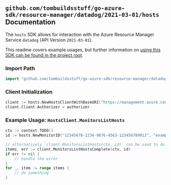 
## `github.com/tombuildsstuff/go-azure-sdk/resource-manager/datadog/2021-03-01/hosts` Documentation

The `hosts` SDK allows for interaction with the Azure Resource Manager Service `datadog` (API Version `2021-03-01`).

This readme covers example usages, but further information on [using this SDK can be found in the project root](https://github.com/tombuildsstuff/go-azure-sdk/tree/main/docs).

### Import Path

```go
import "github.com/tombuildsstuff/go-azure-sdk/resource-manager/datadog/2021-03-01/hosts"
```


### Client Initialization

```go
client := hosts.NewHostsClientWithBaseURI("https://management.azure.com")
client.Client.Authorizer = authorizer
```


### Example Usage: `HostsClient.MonitorsListHosts`

```go
ctx := context.TODO()
id := hosts.NewMonitorID("12345678-1234-9876-4563-123456789012", "example-resource-group", "monitorValue")

// alternatively `client.MonitorsListHosts(ctx, id)` can be used to do batched pagination
items, err := client.MonitorsListHostsComplete(ctx, id)
if err != nil {
	// handle the error
}
for _, item := range items {
	// do something
}
```
